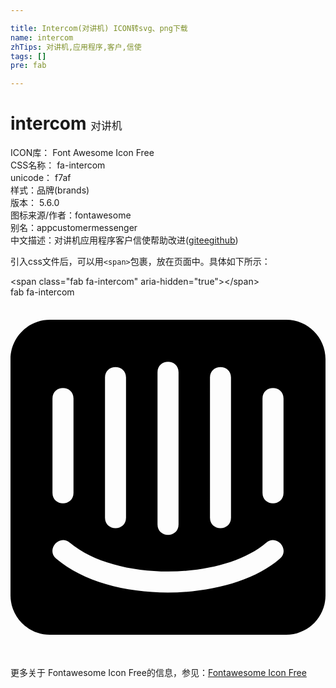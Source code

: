 ```yaml
---

title: Intercom(对讲机) ICON转svg、png下载
name: intercom
zhTips: 对讲机,应用程序,客户,信使
tags: []
pre: fab

---
```


# intercom  <small style="font-size: 60%;font-weight: 100">对讲机</small>


<div class="detail-page">
<p>
<span>
ICON库：
<span class="badge-secondary badge">Font Awesome Icon Free</span> 
</span>
<br/>
<span>
CSS名称：
<span class="badge-secondary badge">fa-intercom</span> 
</span>
<br/>
<span>
unicode：
<span class="badge-secondary badge">f7af</span> 
<copy-btn content='f7af' btn-title=""></copy-btn>
<copy-btn :content='String.fromCodePoint(parseInt("f7af", 16))' btn-title="复制U"></copy-btn>
</span><br/><span>样式：<span class="badge-light badge">品牌(brands)</span></span>
<br/>
<span>
版本：
<span class="badge-secondary badge">5.6.0</span> 
</span>
<br/>
<span>图标来源/作者：<span class="badge-light badge">fontawesome</span></span> 
<br/>
<span>别名：<span class="badge-light badge">app</span><span class="badge-light badge">customer</span><span class="badge-light badge">messenger</span></span><br/><span class="zh-detail">中文描述：<span class="badge-primary badge">对讲机</span><span class="badge-primary badge">应用程序</span><span class="badge-primary badge">客户</span><span class="badge-primary badge">信使</span><span class="help-link"><span>帮助改进</span>(<a href="https://gitee.com/liuwave/icon-helper/edit/master/json/fontawesome/brands/intercom.json" target="_blank" rel="noopener noreferrer">gitee</a><a href="https://github.com/liuwave/icon-helper/edit/master/json/fontawesome/brands/intercom.json" target="_blank" rel="noopener noreferrer">github</a></span>)</span><br/>
</p>
</div>
<div class="alert alert-dark">
  <i class="fab fa-intercom fa-xs"></i>
  <i class="fab fa-intercom fa-sm"></i>
  <i class="fab fa-intercom fa-lg"></i>
  <i class="fab fa-intercom fa-2x"></i>
  <i class="fab fa-intercom fa-3x"></i>
  <i class="fab fa-intercom fa-5x"></i>
  <i class="fab fa-intercom fa-7x"></i>
</div>
<div>
  <p>引入css文件后，可以用<code>&lt;span&gt;</code>包裹，放在页面中。具体如下所示：    
  </p>
  <div class="alert alert-primary" style="font-size: 14px">
    &lt;span class="fab fa-intercom" aria-hidden="true"&gt;&lt;/span&gt;
    <copy-btn content='<span class="fab fa-intercom" aria-hidden="true"></span>'></copy-btn>
  </div>
  <div class="alert alert-secondary">
    <i class="fab fa-intercom"
    style="font-size: 24px"
    aria-hidden="true"></i> fab fa-intercom
    <copy-btn content="fab fa-intercom" btn-title="复制图标名称"></copy-btn>
  </div>
</div>
<div id="svg" class="svg-wrap">
<svg xmlns="http://www.w3.org/2000/svg" viewBox="0 0 448 512"><path d="M392 32H56C25.1 32 0 57.1 0 88v336c0 30.9 25.1 56 56 56h336c30.9 0 56-25.1 56-56V88c0-30.9-25.1-56-56-56zm-108.3 82.1c0-19.8 29.9-19.8 29.9 0v199.5c0 19.8-29.9 19.8-29.9 0V114.1zm-74.6-7.5c0-19.8 29.9-19.8 29.9 0v216.5c0 19.8-29.9 19.8-29.9 0V106.6zm-74.7 7.5c0-19.8 29.9-19.8 29.9 0v199.5c0 19.8-29.9 19.8-29.9 0V114.1zM59.7 144c0-19.8 29.9-19.8 29.9 0v134.3c0 19.8-29.9 19.8-29.9 0V144zm323.4 227.8c-72.8 63-241.7 65.4-318.1 0-15-12.8 4.4-35.5 19.4-22.7 65.9 55.3 216.1 53.9 279.3 0 14.9-12.9 34.3 9.8 19.4 22.7zm5.2-93.5c0 19.8-29.9 19.8-29.9 0V144c0-19.8 29.9-19.8 29.9 0v134.3z"/></svg>
</div>
<detail full-name='fa-intercom'></detail>
    
<div><p>更多关于  Fontawesome Icon Free的信息，参见：<a target="_blank" href="https://iconhelper.cn/fontawesome.html">Fontawesome Icon Free</a>
</p></div>
